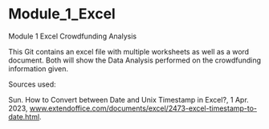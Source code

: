 # Module_1_Excel
Module 1 Excel Crowdfunding Analysis

This Git contains an excel file with multiple worksheets as well as a word document. Both will show the Data Analysis performed on the crowdfunding information given.

Sources used:

Sun. How to Convert between Date and Unix Timestamp in Excel?, 1 Apr. 2023, www.extendoffice.com/documents/excel/2473-excel-timestamp-to-date.html. 
